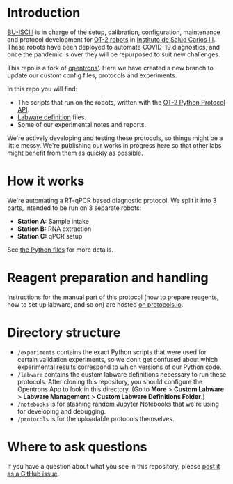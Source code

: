 # Introduction

[BU-ISCIII](https://github.com/BU-ISCIII) is in charge of the setup, calibration, configuration, maintenance and protocol development for [OT-2 robots](https://opentrons.com/ot-2) in [Instituto de Salud Carlos III](https://www.isciii.es/Paginas/Inicio.aspx). These robots have been deployed to automate COVID-19 diagnostics, and once the pandemic is over they will be repurposed to suit new challenges.

This repo is a fork of [opentrons'](https://github.com/Opentrons/opentrons). Here we have created a new branch to update our custom config files, protocols and experiments.

In this repo you will find:

* The scripts that run on the robots, written with the [OT-2 Python Protocol API](https://docs.opentrons.com/v2/).
* [Labware definition](https://support.opentrons.com/en/articles/3136501-what-is-a-labware-definition) files.
* Some of our experimental notes and reports.

We're actively developing and testing these protocols, so things might be a little messy.  We're publishing our works in progress here so that other labs might benefit from them as quickly as possible.

# How it works

We're automating a RT-qPCR based diagnostic protocol.  We split it into 3 parts, intended to be run on 3 separate robots:

* **Station A:** Sample intake
* **Station B:** RNA extraction
* **Station C:** qPCR setup

See [the Python files](protocols) for more details.

# Reagent preparation and handling

Instructions for the manual part of this protocol (how to prepare reagents, how to set up labware, and so on) are hosted [on protocols.io](https://www.protocols.io/groups/opentrons-covid19-testing/publications).

# Directory structure

* `/experiments` contains the exact Python scripts that were used for certain validation experiments, so we don't get confused about which experimental results correspond to which versions of our Python code.
* `/labware` contains the custom labware definitions necessary to run these protocols.  After cloning this repository, you should configure the Opentrons App to look in this directory. (Go to **More** > **Custom Labware** > **Labware Management** > **Custom Labware Definitions Folder**.)
* `/notebooks` is for stashing random Jupyter Notebooks that we're using for developing and debugging.
* `/protocols` is for the uploadable protocols themselves.

# Where to ask questions

If you have a question about what you see in this repository, please [post it as a GitHub issue](https://github.com/BU-ISCIII/covid19/tree/isciii/issues/new).
